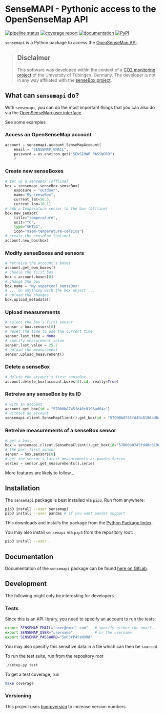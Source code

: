 # SenseMAPI - Pythonic access to the OpenSenseMap API

[![pipeline status](https://gitlab.com/tue-umphy/co2mofetten/python3-sensemapi/badges/master/pipeline.svg)](https://gitlab.com/tue-umphy/co2mofetten/python3-sensemapi/commits/master) [![coverage report](https://gitlab.com/tue-umphy/co2mofetten/python3-sensemapi/badges/master/coverage.svg)](https://tue-umphy.gitlab.io/co2mofetten/python3-sensemapi/coverage-report/)
[![documentation](https://img.shields.io/badge/docs-sphinx-brightgreen.svg)](https://tue-umphy.gitlab.io/co2mofetten/python3-sensemapi/) [![PyPI](https://badge.fury.io/py/sensemapi.svg)](https://badge.fury.io/py/sensemapi)

`sensemapi` is a Python package to access the [OpenSenseMap
API](https://api.opensensemap.org).

> ## Disclaimer
>
> This software was developed within the context of a
> [CO2 monitoring project](https://gitlab.com/tue-umphy/co2mofetten)
> of the University of Tübingen, Germany. The developer is not in any
> way affiliated with the [senseBox project](https://www.sensebox.de/en/).

## What can `sensemapi` do?

With `sensemapi`, you can do the most important things that you can also do via
the [OpenSenseMap user interface](https://opensensemap.org).

See some examples:

### Access an OpenSenseMap account

```python
account = sensemapi.account.SenseMapAccount(
    email = "SENSEMAP_EMAIL",
    password = os.environ.get("SENSEMAP_PASSWORD")
    )
```

### Create new senseBoxes

```python
# set up a senseBox (offline)
box = sensemapi.senseBox.senseBox(
    exposure = "outdoor",
    name="My senseBox",
    current_lat=50.5,
    current_lon=10.1)
# add a temperature sensor to the box (offline)
box.new_sensor(
    title="temperature",
    unit="°C",
    type="SHT31",
    icon="osem-temperature-celsius")
# create the senseBox (online)
account.new_box(box)
```

### Modify senseBoxes and sensors

```python
# retreive the account's boxes
account.get_own_boxes()
# choose the first box
box = account.boxes[0]
# change the box
box.name = "My supercool senseBox"
# ... do anything with the box object ...
# upload the changes
box.upload_metadata()
```

### Upload measurements

```python
# select the box's first sensor
sensor = box.sensors[0]
# reset the time to use the current time
sensor.last_time = None
# specify measurement value
sensor.last_value = 25.2
# upload the measurement
sensor.upload_measurement()
```

### Delete a senseBox

```python
# delete the account's first senseBox
account.delete_box(account.boxes[0].id, really=True)
```

### Retreive any senseBox by its ID

```python
# with an account
account.get_box(id = "57000b8745fd40c8196ad04c")
# without an account
sensemapi.client.SenseMapClient().get_box(id = "57000b8745fd40c8196ad04c")
```

### Retreive measurements of a senseBox sensor

```python
# get a box
box = sensemapi.client.SenseMapClient().get_box(id="57000b8745fd40c8196ad04c")
# the box' first sensor
sensor = box.sensors[0]
# get the sensor's latest measurements as pandas.Series
series = sensor.get_measurements().series
```

More features are likely to follow...

## Installation

The `sensemapi` package is best installed via `pip3`. Run from anywhere:

```bash
pip3 install --user sensemapi
pip3 install --user pandas # if you want pandas support
```

This downloads and installs the package from the [Python Package
Index](https://pypi.org).

You may also install `sensemapi` via `pip3` from the repository root:

```bash
pip3 install --user .
```

## Documentation

Documentation of the `sensemapi` package can be found [here on
GitLab](https://tue-umphy.gitlab.io/co2mofetten/python3-sensemapi/).

## Development

The following might only be interesting for developers

### Tests

Since this is an API library, you need to specify an account to run the tests:

```bash
export SENSEMAP_EMAIL="user@email.com"   # specify either the email...
export SENSEMAP_USER="username"          # or the username
export SENSEMAP_PASSWORD="5uP3rP45sW0Rd"
```

You may also specifiy this sensitive data in a file which can then be
`source`d.

To run the test suite, run from the repository root

```bash
./setup.py test
```

To get a test coverage, run

```bash
make coverage
```

### Versioning

This project uses [bumpversion](https://pypi.org/project/bumpversion/) to
increase version numbers.

